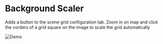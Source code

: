 # Background Scaler
Adds a button to the scene grid configuration tab. Zoom in on map and click the corders of a grid square on the image to scale the grid automatically

![Demo](https://github.com/xaukael/background-scaler/blob/6063ca7030d97a51953e1ca79d76724cc9346331/Background-Scaler.gif)
